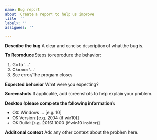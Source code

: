 ```yaml
---
name: Bug report
about: Create a report to help us improve
title: ''
labels: ''
assignees: ''

---
```


**Describe the bug**
A clear and concise description of what the bug is.

**To Reproduce**
Steps to reproduce the behavior:
1. Go to '...'
2. Choose '...'
3. See error/The program closes

**Expected behavior**
What were you expecting?

**Screenshots**
If applicable, add screenshots to help explain your problem.

**Desktop (please complete the following information):**
 - OS: Windows ... [e.g. 10]
 - OS Version: [e.g. 2004 (if win10)]
 - OS Build: [e.g. 20161.1000 (if win10 insider)]

**Additional context**
Add any other context about the problem here.
